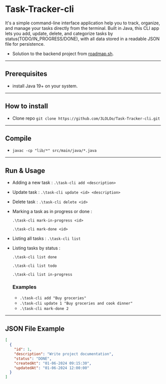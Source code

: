 # **Task-Tracker-cli**
It's a simple command-line interface application help you to track, organize, and manage your tasks directly from the terminal. Built in Java, this CLI app lets you add, update, delete, and categorize tasks by status(TODO/IN_PROGRESS/DONE), with all data stored in a readable JSON file for persistence.
  - Solution to the backend project from [roadmap.sh](https://roadmap.sh/projects/task-tracker).
***

## Prerequisites
- install Java 19+ on your system.
***

## How to install
- Clone repo `git clone https://github.com/3LOLOo/Task-Tracker-cli.git`
***

## Compile
- `javac -cp "lib/*" src/main/java/*.java`
***

## Run & Usage
- Adding a new task : `.\task-cli add <description>`

- Update task : `.\task-cli update <id> <description>`

- Delete task : `.\task-cli delete <id>`

- Marking a task as in progress or done :
  
  `.\task-cli mark-in-progress <id>`
  
  `.\task-cli mark-done <id>`
  
- Listing all tasks : `.\task-cli list`

- Listing tasks by status :
  
  `.\task-cli list done`
  
  `.\task-cli list todo`
  
  `.\task-cli list in-progress`

  ### Examples
  + `.\task-cli add "Buy groceries"`
  + `.\task-cli update 1 "Buy groceries and cook dinner"`
  + `.\task-cli mark-done 2`
***

## **JSON File Example**
```json
[
  {
    "id": 1,
    "description": "Write project documentation",
    "status": "DONE",
    "createdAt": "01-06-2024 09:15:30",
    "updatedAt": "01-06-2024 12:00:00"
  }
]
